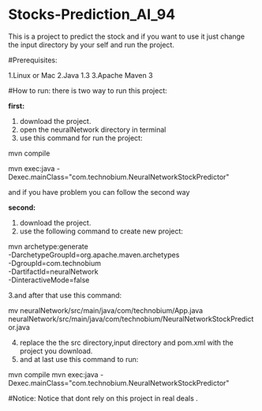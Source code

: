 # Stocks-Prediction_AI_94
This is a project to predict the stock and if you want to use it just change the input directory by your self and run the project.

#Prerequisites:

1.Linux or Mac
2.Java 1.3
3.Apache Maven 3

#How to run:
there is two way to run this project:

**first:**
1. download the project.
2. open the neuralNetwork directory in terminal
3. use this command for run the project:

mvn compile

mvn exec:java -Dexec.mainClass="com.technobium.NeuralNetworkStockPredictor"

and if you have problem you can follow the second way

**second:**

1. download the project.
2. use the following command to create new project:

mvn archetype:generate \
-DarchetypeGroupId=org.apache.maven.archetypes \
-DgroupId=com.technobium \
-DartifactId=neuralNetwork \
-DinteractiveMode=false

3.and after that use this command:

mv neuralNetwork/src/main/java/com/technobium/App.java \
neuralNetwork/src/main/java/com/technobium/NeuralNetworkStockPredictor.java

4. replace the the src directory,input directory and pom.xml with the project you download.
5. and at last use this command to run:

mvn compile
mvn exec:java -Dexec.mainClass="com.technobium.NeuralNetworkStockPredictor"


#Notice:
Notice that dont rely on this project in real deals . 
